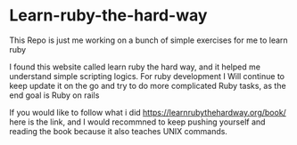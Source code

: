 # Learn-ruby-the-hard-way
This Repo is just me working on a bunch of simple exercises for me to learn ruby


I found this website called learn ruby the hard way, and it helped me understand simple scripting logics.
For ruby development I Will continue to keep update it on the go and try to do more complicated Ruby tasks, as the end goal is Ruby on rails

If you would like to follow what i did 
https://learnrubythehardway.org/book/
here is the link, and I would recommned to keep pushing yourself and reading the book because it also teaches UNIX commands.
